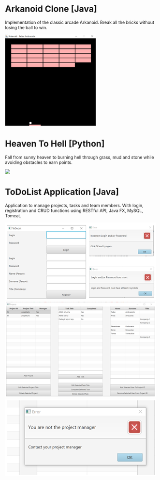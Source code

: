 # Arkanoid Clone [Java]
Implementation of the classic arcade Arkanoid. Break all the bricks without losing the ball to win.

<img src="Java/Arkanoid/Arkanoid.gif" width="300"/>

# Heaven To Hell [Python]
Fall from sunny heaven to burning hell through grass, mud and stone while avoiding obstacles to earn points.

<img src="Python/HeavenToHell.gif" width="300"/>

# ToDoList Application [Java]
Application to manage projects, tasks and team members. With login, registration and CRUD functions using RESTful API, Java FX, MySQL, Tomcat.

<img src="Java/ToDoList/ToDoList1.png" width="500"/>
<img src="Java/ToDoList/ToDoList2.png" width="500"/>
<img src="Java/ToDoList/ToDoList3.png" width="500"/>
